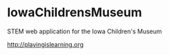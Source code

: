 IowaChildrensMuseum
===================

STEM web application for the Iowa Children's Museum

http://playingislearning.org